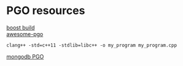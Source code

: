 # PGO resources
[boost build](https://gist.github.com/Shauren/5c28f646bf7a28b470a8)\
[awesome-pgo](https://github.com/zamazan4ik/awesome-pgo/)


```
clang++ -std=c++11 -stdlib=libc++ -o my_program my_program.cpp
```
[mongodb PGO](https://github.com/zamazan4ik/awesome-pgo/blob/main/mongodb.md)
